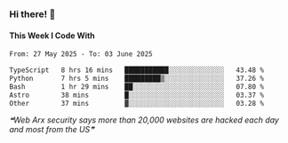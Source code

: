 ### Hi there! 👋

#### This Week I Code With
<!--START_SECTION:waka-->

```txt
From: 27 May 2025 - To: 03 June 2025

TypeScript   8 hrs 16 mins   ███████████░░░░░░░░░░░░░░   43.48 %
Python       7 hrs 5 mins    █████████▒░░░░░░░░░░░░░░░   37.26 %
Bash         1 hr 29 mins    ██░░░░░░░░░░░░░░░░░░░░░░░   07.80 %
Astro        38 mins         █░░░░░░░░░░░░░░░░░░░░░░░░   03.37 %
Other        37 mins         ▓░░░░░░░░░░░░░░░░░░░░░░░░   03.28 %
```

<!--END_SECTION:waka-->

<!--STARTS_HERE_QUOTE_README-->
<i>❝Web Arx security says more than 20,000 websites are hacked each day and most from the US❞</i>
<!--ENDS_HERE_QUOTE_README-->
